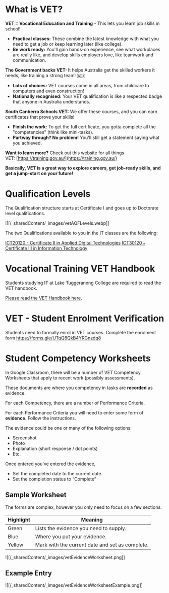 # What is VET?

**VET = Vocational Education and Training** - This lets you learn job skills in school!

- **Practical classes:** These combine the latest knowledge with what you need to get a job or keep learning later (like college).
- **Be work ready:** You'll gain hands-on experience, see what workplaces are really like, and develop skills employers love, like teamwork and communication.

**The Government backs VET:** It helps Australia get the skilled workers it needs, like training a strong team! 🇦🇺

- **Lots of choices:** VET courses come in all areas, from childcare to computers and even construction! ️
- **Nationally recognised:** Your VET qualification is like a respected badge that anyone in Australia understands.

**South Canberra Schools VET:** We offer these courses, and you can earn certificates that prove your skills!

- **Finish the work:** To get the full certificate, you gotta complete all the "competencies" (think like mini-tasks).
- **Partway through? No problem!** You'll still get a statement saying what you achieved.

**Want to learn more?** Check out this website for all things VET: [https://training.gov.au/](https://training.gov.au/)

**Basically, VET is a great way to explore careers, get job-ready skills, and get a jump-start on your future!**

# Qualification Levels

The Qualification structure starts at Certificate I and goes up to Doctorate level qualifications.

![[/_sharedContent/_images/vetAQFLevels.webp]]

The two Qualifications available to you in the IT classes are the following:

[ICT20120 - Certificate II in Applied Digital Technologies](https://training.gov.au/Training/Details/ICT20120)
[ICT30120 **-** Certificate III in Information Technology](https://training.gov.au/Training/Details/ICT30120)

# Vocational Training VET Handbook
Students studying IT at Lake Tuggeranong College are required to read the VET handbook.

[Please read the VET Handbook here](https://docs.google.com/document/d/1Y7Q4Tp6QEz93RfloNvqUfxUeLq9u_BIav68UQuc_yzQ/edit?usp=sharing).


# VET - Student Enrolment Verification

Students need to formally enrol in VET courses. Complete the enrolment form
https://forms.gle/UTqQ8QkB4YRGnzdq8

# Student Competency Worksheets

In Google Classroom, there will be a number of VET Competency Worksheets that apply to recent work (possibly assessments).

These documents are where you competency in tasks are **recorded** as evidence.

For each Competency, there are a number of Performance Criteria.

For each Performance Criteria you will need to enter some form of **evidence.** Follow the instructions.

The evidence could be one or many of the following options:

- Screenshot
- Photo
- Explanation (short response / dot points)
- Etc.

Once entered you’ve entered the evidence,

- Set the completed date to the current date.
- Set the completion status to “Complete”

## Sample Worksheet

The forms are complex, however you only need to focus on a few sections.

| Highlight | Meaning                                         |
| --------- | ----------------------------------------------- |
| Green     | Lists the evidence you need to supply.          |
| Blue      | Where you put your evidence.                    |
| Yellow    | Mark with the current date and set as complete. |

![[/_sharedContent/_images/vetEvidenceWorksheet.png]]

## Example Entry

![[/_sharedContent/_images/vetEvidenceWorksheetExample.png]]